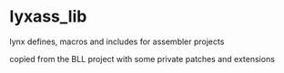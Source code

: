 # lyxass_lib
lynx defines, macros and includes for assembler projects

copied from the BLL project with some private patches and extensions

